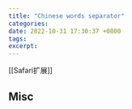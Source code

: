 ```yaml
---
title: "Chinese words separator"
categories: 
date: 2022-10-31 17:30:37 +0800
tags: 
excerpt: 
---
```



[[Safari扩展]]









## Misc



